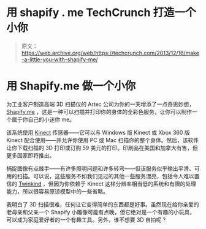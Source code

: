 # 用 shapify . me TechCrunch 打造一个小你

> 原文：<https://web.archive.org/web/https://techcrunch.com/2013/12/16/make-a-little-you-with-shapify-me/>

# 用 Shapify.me 做一个小你

为工业客户制造高端 3D 扫描仪的 Artec 公司为你的一天增添了一点奇思妙想， [Shapify.me](https://web.archive.org/web/20221007170000/https://www.shapify.me/) ，这是一种可以扫描并打印你的身体的全彩色服务，让你可以制作一个属于你自己的小迷你 me。

该系统使用 [Kinect](https://web.archive.org/web/20221007170000/https://beta.techcrunch.com/tag/Kinect) 传感器——它可以与 Windows 版 Kinect 或 Xbox 360 版 Kinect 配合使用——并允许你使用 PC 或 Mac 扫描你的整个身体。然后，该软件让你下载扫描的 3D 打印或订购 59 美元的打印。印刷品在美国和加拿大有售，但更多国家即将推出。

捕捉图像有点棘手——有许多照明问题和许多转弯——但该服务似乎输出平滑、可用的扫描。可以说，这些服务不如我们见过的其他一些服务漂亮，包括令人难以置信的 [Twinkind](https://web.archive.org/web/20221007170000/http://www.cnet.com.au/the-most-realistic-3d-printed-portraits-weve-seen-339344607.htm) ，但因为你依赖于 Kinect 这样分辨率相当低的系统和有限的处理能力，所以很容易原谅模型中的一些省略。

我明白了 3D 扫描很难，任何让它变得简单的东西都是好事。虽然现在给你亲爱的老母亲和父亲一个 Shapify 小雕像可能有点晚，但它绝对是一个有趣的小玩具，可以成为家庭爱好者的一个有趣工具。另外，谁不想要 3D 自拍呢？